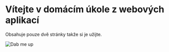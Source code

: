 # Vítejte v domácím úkole z webových aplikací

Obsahuje pouze dvě stránky takže si je užijte.

![Dab me up](https://i.pinimg.com/originals/08/e8/2d/08e82d66a407af3b815d0abc48ab17fe.jpg)
